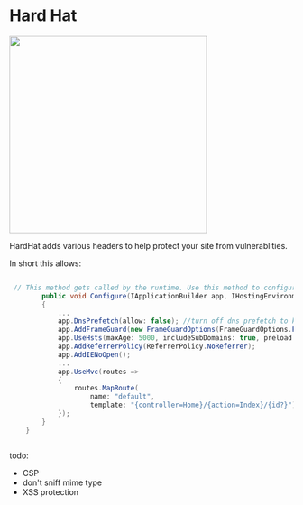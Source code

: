 # Hard Hat

<img src="Hat.png" width="350px"/>

HardHat adds various headers to help protect your site from vulnerablities.


In short this allows:


```csharp

 // This method gets called by the runtime. Use this method to configure the HTTP request pipeline.
        public void Configure(IApplicationBuilder app, IHostingEnvironment env, ILoggerFactory loggerFactory)
        {
            ...
            app.DnsPrefetch(allow: false); //turn off dns prefetch to keep privacy of users on site
            app.AddFrameGuard(new FrameGuardOptions(FrameGuardOptions.FrameGuard.SAMEORIGIN)); //prevent content from being loaded in an iframe unless its within the same origin
            app.UseHsts(maxAge: 5000, includeSubDomains: true, preload: false); //enforce hsts
            app.AddReferrerPolicy(ReferrerPolicy.NoReferrer);
            app.AddIENoOpen();
            ...
            app.UseMvc(routes =>
            {
                routes.MapRoute(
                    name: "default",
                    template: "{controller=Home}/{action=Index}/{id?}");
            });
        }
    }



```

todo:

* CSP
* don't sniff mime type
* XSS protection

